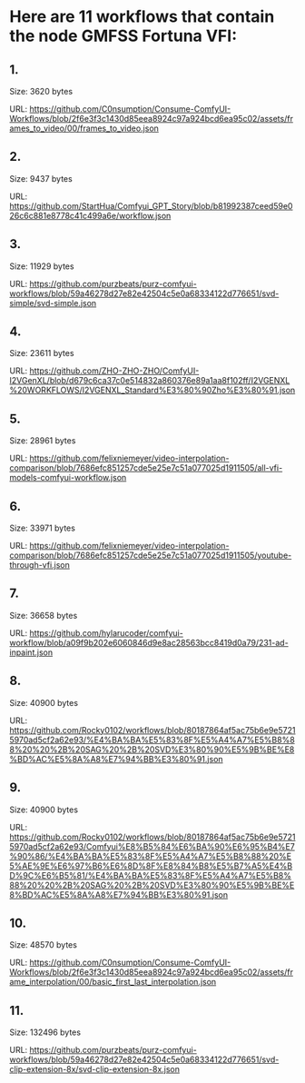 # Here are 11 workflows that contain the node GMFSS Fortuna VFI:

## 1. 

Size: 3620 bytes

URL: https://github.com/C0nsumption/Consume-ComfyUI-Workflows/blob/2f6e3f3c1430d85eea8924c97a924bcd6ea95c02/assets/frames_to_video/00/frames_to_video.json

## 2. 

Size: 9437 bytes

URL: https://github.com/StartHua/Comfyui_GPT_Story/blob/b81992387ceed59e026c6c881e8778c41c499a6e/workflow.json

## 3. 

Size: 11929 bytes

URL: https://github.com/purzbeats/purz-comfyui-workflows/blob/59a46278d27e82e42504c5e0a68334122d776651/svd-simple/svd-simple.json

## 4. 

Size: 23611 bytes

URL: https://github.com/ZHO-ZHO-ZHO/ComfyUI-I2VGenXL/blob/d679c6ca37c0e514832a860376e89a1aa8f102ff/I2VGENXL%20WORKFLOWS/I2VGENXL_Standard%E3%80%90Zho%E3%80%91.json

## 5. 

Size: 28961 bytes

URL: https://github.com/felixniemeyer/video-interpolation-comparison/blob/7686efc851257cde5e25e7c51a077025d1911505/all-vfi-models-comfyui-workflow.json

## 6. 

Size: 33971 bytes

URL: https://github.com/felixniemeyer/video-interpolation-comparison/blob/7686efc851257cde5e25e7c51a077025d1911505/youtube-through-vfi.json

## 7. 

Size: 36658 bytes

URL: https://github.com/hylarucoder/comfyui-workflow/blob/a09f9b202e6060846d9e8ac28563bcc8419d0a79/231-ad-inpaint.json

## 8. 

Size: 40900 bytes

URL: https://github.com/Rocky0102/workflows/blob/80187864af5ac75b6e9e57215970ad5cf2a62e93/%E4%BA%BA%E5%83%8F%E5%A4%A7%E5%B8%88%20%20%2B%20SAG%20%2B%20SVD%E3%80%90%E5%9B%BE%E8%BD%AC%E5%8A%A8%E7%94%BB%E3%80%91.json

## 9. 

Size: 40900 bytes

URL: https://github.com/Rocky0102/workflows/blob/80187864af5ac75b6e9e57215970ad5cf2a62e93/Comfyui%E8%B5%84%E6%BA%90%E6%95%B4%E7%90%86/%E4%BA%BA%E5%83%8F%E5%A4%A7%E5%B8%88%20%E5%AE%9E%E6%97%B6%E6%8D%8F%E8%84%B8%E5%B7%A5%E4%BD%9C%E6%B5%81/%E4%BA%BA%E5%83%8F%E5%A4%A7%E5%B8%88%20%20%2B%20SAG%20%2B%20SVD%E3%80%90%E5%9B%BE%E8%BD%AC%E5%8A%A8%E7%94%BB%E3%80%91.json

## 10. 

Size: 48570 bytes

URL: https://github.com/C0nsumption/Consume-ComfyUI-Workflows/blob/2f6e3f3c1430d85eea8924c97a924bcd6ea95c02/assets/frame_interpolation/00/basic_first_last_interpolation.json

## 11. 

Size: 132496 bytes

URL: https://github.com/purzbeats/purz-comfyui-workflows/blob/59a46278d27e82e42504c5e0a68334122d776651/svd-clip-extension-8x/svd-clip-extension-8x.json

